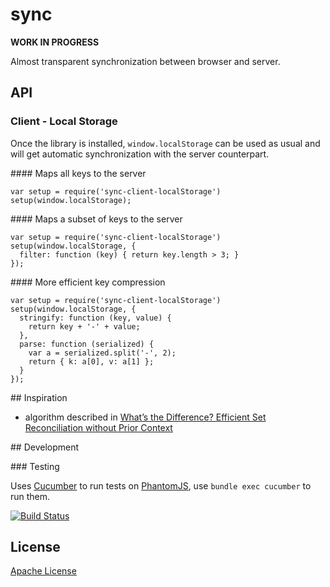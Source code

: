 # sync

__WORK IN PROGRESS__

Almost transparent synchronization between browser and server.

## API

### Client - Local Storage

Once the library is installed, `window.localStorage` can be used as usual and will get automatic synchronization with the server counterpart.

#### Maps all keys to the server

    var setup = require('sync-client-localStorage')
    setup(window.localStorage);

#### Maps a subset of keys to the server

    var setup = require('sync-client-localStorage')
    setup(window.localStorage, {
      filter: function (key) { return key.length > 3; }
    });

#### More efficient key compression

    var setup = require('sync-client-localStorage')
    setup(window.localStorage, {
      stringify: function (key, value) {
        return key + '-' + value;
      },
      parse: function (serialized) {
        var a = serialized.split('-', 2);
        return { k: a[0], v: a[1] };
      }
    });

## Inspiration

* algorithm described in [What’s the Difference? Efficient Set Reconciliation without Prior Context](http://conferences.sigcomm.org/sigcomm/2011/papers/sigcomm/p218.pdf)

## Development

### Testing

Uses [Cucumber](http://cukes.info/) to run tests on [PhantomJS](http://phantomjs.org/), use `bundle exec cucumber` to run them.

[![Build Status](https://travis-ci.org/3musket33rs/sync.png?branch=master)](https://travis-ci.org/3musket33rs/sync)

## License

[Apache License](http://www.apache.org/licenses/LICENSE-2.0)
